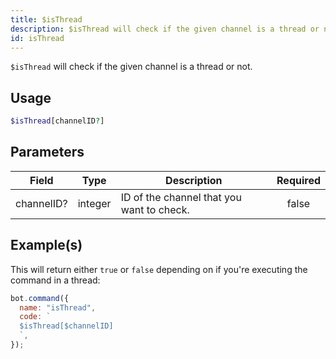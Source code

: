 ```yaml
---
title: $isThread
description: $isThread will check if the given channel is a thread or not.
id: isThread
---
```


`$isThread` will check if the given channel is a thread or not.

## Usage

```php
$isThread[channelID?]
```

## Parameters

| Field      | Type    | Description                               | Required |
| ---------- | ------- | ----------------------------------------- | :------: |
| channelID? | integer | ID of the channel that you want to check. |  false   |

## Example(s)

This will return either `true` or `false` depending on if you're executing the command in a thread:

```javascript
bot.command({
  name: "isThread",
  code: `
  $isThread[$channelID]
  `,
});
```
